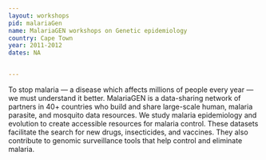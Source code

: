 ```yaml
---
layout: workshops
pid: malariaGen
name: MalariaGEN workshops on Genetic epidemiology 
country: Cape Town
year: 2011-2012
dates: NA


---
```


To stop malaria — a disease which affects millions of people every year — we must understand it better. MalariaGEN is a data-sharing network of partners in 40+ countries who build and share large-scale human, malaria parasite, and mosquito data resources. We study malaria epidemiology and evolution to create accessible resources for malaria control. These datasets facilitate the search for new drugs, insecticides, and vaccines. They also contribute to genomic surveillance tools that help control and eliminate malaria.
